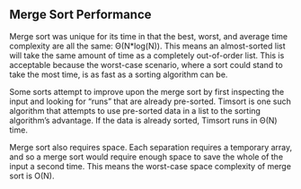 ## Merge Sort Performance

Merge sort was unique for its time in that the best, worst, and average time complexity are all the same: Θ(N\*log(N)). This means an almost-sorted list will take the same amount of time as a completely out-of-order list. This is acceptable because the worst-case scenario, where a sort could stand to take the most time, is as fast as a sorting algorithm can be.

Some sorts attempt to improve upon the merge sort by first inspecting the input and looking for “runs” that are already pre-sorted. Timsort is one such algorithm that attempts to use pre-sorted data in a list to the sorting algorithm’s advantage. If the data is already sorted, Timsort runs in Θ(N) time.

Merge sort also requires space. Each separation requires a temporary array, and so a merge sort would require enough space to save the whole of the input a second time. This means the worst-case space complexity of merge sort is O(N).

